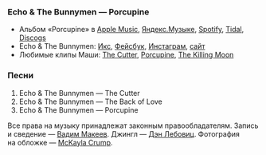 ### Echo & The Bunnymen — Porcupine

- Альбом «Porcupine» в
	[Apple Music](https://music.apple.com/album/31740123),
	[Яндекс.Музыке](https://music.yandex.ru/album/44508),
	[Spotify](https://open.spotify.com/album/4brJ6hWYqPj1sccgk390dC),
	[Tidal](https://tidal.com/browse/album/217144),
	[Discogs](https://www.discogs.com/master/28547)
- Echo & The Bunnymen:
	[Икс](https://x.com/Bunnymen),
	[Фейсбук](https://www.facebook.com/thebunnymen),
	[Инстаграм](https://www.instagram.com/officialbunnymen),
	[сайт](http://www.bunnymen.com/)
- Любимые клипы Маши:
	[The Cutter](https://youtu.be/nMplIrSlg8E),
	[Porcupine](https://youtu.be/aRQwyuO4_O8),
	[The Killing Moon](https://youtu.be/LWz0JC7afNQ)

### Песни

1. Echo & The Bunnymen — The Cutter
2. Echo & The Bunnymen — The Back of Love
3. Echo & The Bunnymen — Porcupine

Все права на музыку принадлежат законным правообладателям.
Запись и сведение — [Вадим Макеев](https://pepelsbey.dev/).
Джингл — [Дэн Лебовиц](https://www.youtube.com/channel/UC38A5qHrlc_Zgua7vL4b96w).
Фотография на обложке — [McKayla Crump](https://unsplash.com/photos/EzpVvIrL-Xw).
